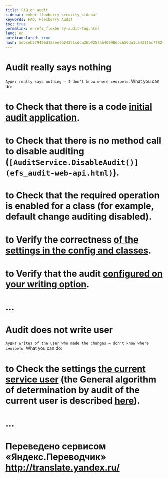 ```yaml
--- 
title: FAQ on audit 
sidebar: ember-flexberry-security_sidebar 
keywords: FAQ, Flexberry Audit 
toc: true 
permalink: en/efs_flexberry-audit-faq.html 
lang: en 
autotranslated: true 
hash: 5dbceb579426d185eef624391cdca26b025fab46298dbc659da1c543115c7f82 
--- 
```


# Audit really says nothing 
`Аудит really says nothing – I don't know where смотреть`. What you can do: 
# to Check that there is a code [initial audit application](efs_audit-setter.html). 
# to Check that there is no method call to disable auditing (`[AuditService.DisableAudit()](efs_audit-web-api.html)`). 
# to Check that the required operation is enabled for a class (for example, default change auditing disabled). 
# to Verify the correctness [of the settings in the config and classes](efs_keep-and-use-audit-settings.html). 
# to Verify that the audit [configured on your writing option](efs_i-audit.html). 
# ... 

# Audit does not write user 
`Аудит writes of the user who made the changes – don't know where смотреть`. What you can do: 
# to Check the settings [the current service user](fo_current-user-service.html) (the General algorithm of determination by audit of the current user is described [here](efs_not-stored-properties-and-audit.html)). 
# ... 



 # Переведено сервисом «Яндекс.Переводчик» http://translate.yandex.ru/